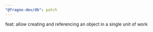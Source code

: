 ```yaml
---
"@fragno-dev/db": patch
---
```


feat: allow creating and referencing an object in a single unit of work
